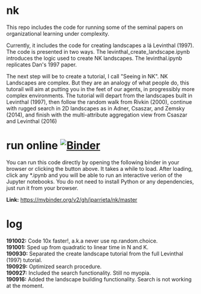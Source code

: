 # nk
This repo includes the code for running some of the seminal papers on organizational learning under complexity.    

Currently, it includes the code for creating landscapes a lá Levinthal (1997). The code is presented in two ways. The levinthal_create_landscape.ipynb introduces the logic used to create NK landscapes. The levinthal.ipynb replicates Dan's 1997 paper.  

The next step will be to create a tutorial, I call "Seeing in NK". NK Landscapes are complex. But they are an analogy of what people do, this tutorail will aim at putting you in the feet of our agents, in progressibly more complex environments. The tutorial will depart from the landscapes built in Levinthal (1997), then follow the random walk from Rivkin (2000), continue with rugged search in 2D landscapes as in Adner, Csaszar, and Zemsky (2014), and finish with the multi-attribute aggregation view from Csaszar and Levinthal (2016)

# run online [![Binder](https://mybinder.org/badge_logo.svg)](https://mybinder.org/v2/gh/jparrieta/nk/master)
You can run this code directly by opening the following binder in your browser or clicking the button above.
It takes a while to load. After loading, click any \*.ipynb  and you will be able to run an interactive verion of the Jupyter notebooks. You do not need to install Python or any dependencies, just run it from your browser.

**Link:** https://mybinder.org/v2/gh/jparrieta/nk/master

# log  

**191002:** Code 10x faster!, a.k.a never use np.random.choice.  
**191001:** Sped up from quadratic to linear time in N and K.  
**190930:** Separated the create landscape tutorial from the full Levinthal (1997) tutorial.  
**190929:** Optimized search procedure.  
**190927:** Included the search functionality. Still no myopia.  
**190916:** Added the landscape building functionality. Search is not working at the moment.  
